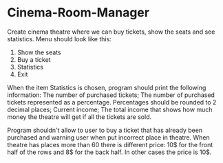# Cinema-Room-Manager
Create cinema theatre where we can buy tickets, show the seats and see statistics.
Menu should look like this:

1. Show the seats
2. Buy a ticket
3. Statistics
0. Exit

When the item Statistics is chosen, program should print the following information:
The number of purchased tickets;
The number of purchased tickets represented as a percentage. Percentages should be rounded to 2 decimal places;
Current income;
The total income that shows how much money the theatre will get if all the tickets are sold.

Program shouldn't allow to user to buy a ticket that has already been purchased and warning user when put incorrect place in theatre.
When theatre has places more than 60 there is different price: 10$ for the front half of the rows and 8$ for the back half. In other cases the price is 10$.
